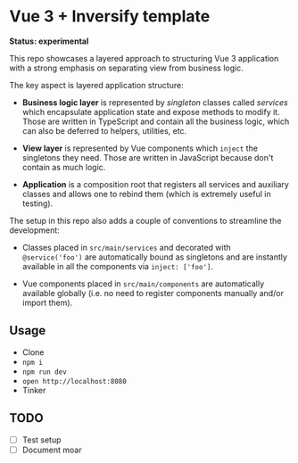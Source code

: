 # Vue 3 + Inversify template

**Status: experimental**

This repo showcases a layered approach to structuring Vue 3 application with a strong emphasis on separating view from business logic.

The key aspect is layered application structure:

- **Business logic layer** is represented by _singleton_ classes called _services_ which encapsulate application state and expose methods to modify it. Those are written in TypeScript and contain all the business logic, which can also be deferred to helpers, utilities, etc.

- **View layer** is represented by Vue components which `inject` the singletons they need. Those are written in JavaScript because don't contain as much logic.

- **Application** is a composition root that registers all services and auxiliary classes and allows one to rebind them (which is extremely useful in testing).

The setup in this repo also adds a couple of conventions to streamline the development:

- Classes placed in `src/main/services` and decorated with `@service('foo')` are automatically bound as singletons and are instantly available in all the components via `inject: ['foo']`.

- Vue components placed in `src/main/components` are automatically available globally (i.e. no need to register components manually and/or import them).

## Usage

- Clone
- `npm i`
- `npm run dev`
- `open http://localhost:8080`
- Tinker

## TODO

- [ ] Test setup
- [ ] Document moar
